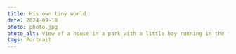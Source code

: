 ```yaml
---
title: His own tiny world
date: 2024-09-18
photo: photo.jpg
photo_alt: View of a house in a park with a little boy running in the foreground and his guardians walking behind him while keeping an eye on him.
tags: Portrait
---
```

